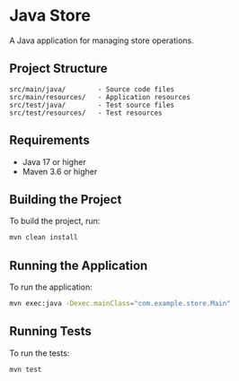# Java Store

A Java application for managing store operations.

## Project Structure

```
src/main/java/        - Source code files
src/main/resources/   - Application resources
src/test/java/        - Test source files
src/test/resources/   - Test resources
```

## Requirements

- Java 17 or higher
- Maven 3.6 or higher

## Building the Project

To build the project, run:

```bash
mvn clean install
```

## Running the Application

To run the application:

```bash
mvn exec:java -Dexec.mainClass="com.example.store.Main"
```

## Running Tests

To run the tests:

```bash
mvn test
``` 
